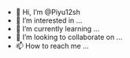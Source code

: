 - 👋 Hi, I’m @Piyu12sh
- 👀 I’m interested in ...
- 🌱 I’m currently learning ...
- 💞️ I’m looking to collaborate on ...
- 📫 How to reach me ...

<!---
Piyu12sh/Piyu12sh is a ✨ special ✨ repository because its `README.md` (this file) appears on your GitHub profile.
You can click the Preview link to take a look at your changes.
--->
